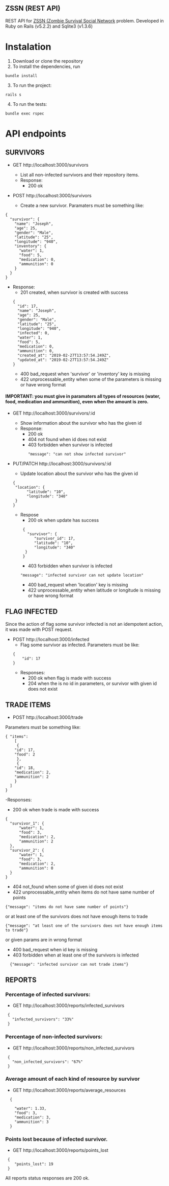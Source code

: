 ## ZSSN (REST API)

REST API for [ZSSN (Zombie Survival Social Network](https://gist.github.com/akitaonrails/711b5553533d1a14364907bbcdbee677) problem. 
Developed in Ruby on Rails (v5.2.2) and Sqlite3 (v1.3.6)

# Instalation

1. Download or clone the repository
2. To install the dependencies, run
```
bundle install

```
3. To run the project:
```
rails s

```

4. To run the tests:
```
bundle exec rspec

```
# API endpoints

## SURVIVORS

- GET http://localhost:3000/survivors

  - List all non-infected survivors and their repository items.
  - Response:
    - 200 ok

- POST http://localhost:3000/survivors

  - Create a new survivor. Paramaters must be something like:

```
{
  "survivor": {
    "name": "Joseph",
    "age": 25,
    "gender": "Male",
    "latitude": "25",
    "longitude": "940",
    "inventory": { 
      "water": 1,
      "food": 5,
      "medication": 0,
      "ammunition": 0
    }
  }
}

```
- Response:
  - 201 created, when survivor is created with success
  ```
  {
    "id": 17,
    "name": "Joseph",
    "age": 25,
    "gender": "Male",
    "latitude": "25",
    "longitude": "940",
    "infected": 0,
    "water": 1,
    "food": 5,
    "medication": 0,
    "ammunition": 0,
    "created_at": "2019-02-27T13:57:54.249Z",
    "updated_at": "2019-02-27T13:57:54.249Z"
  }
  
  ```
  - 400 bad_request when 'survivor' or 'inventory' key is missing
  - 422 unprocessable_entity when some of the parameters is missing or have wrong format
      
#### IMPORTANT: you must give in paramaters all types of resources (water, food, medication and ammunition), even when the amount is zero.

- GET http://localhost:3000/survivors/:id
  - Show information about the survivor who has the given id
  - Response:
    - 200 ok
    - 404 not found when id does not exist
    - 403 forbidden when survivor is infected
      ```
      "message": "can not show infected survivor"
      ```
- PUT/PATCH http://localhost:3000/survivors/:id
  - Update location about the survivor who has the given id
  
  ```
  {
   "location": {
	    "latitude": "10",
	    "longitude": "340"
   }
  }
  ```
  - Respose
    - 200 ok when update has success
    ```
     {
       "survivor": {
          "survivor_id": 17,
          "latitude": "10",
          "longitude": "340"
      }
     }
     ```
     - 403 forbidden when survivor is infected
     ```
     "message": "infected survivor can not update location"
     ```
     - 400 bad_request when 'location' key is missing
     - 422 unprocessable_entity when latitude or longitude is missing or have wrong format
     
## FLAG INFECTED

Since the action of flag some survivor infected is not an idempotent action, it was made with POST request.

- POST http://localhost:3000/infected
  - Flag some survivor as infected. Parameters must be like:
  ```
  {
	  "id": 17
  }
  ```
  - Responses:
    - 200 ok when flag is made with success
    - 204 when the is no id in parameters, or survivor with given id does not exist
    
## TRADE ITEMS
  - POST http://localhost:3000/trade
  
  Parameters must be something like:
  ```
  { "items":
	  [
	   {
      "id": 17,
      "food": 2
	   },
	   {
      "id": 18,	
      "medication": 2,
      "ammunition": 2
      }
    ]
  }  
  ```
 -Responses:
  - 200 ok when trade is made with success
  ```
  {
    "survivor_1": {
        "water": 1,
        "food": 3,
        "medication": 2,
        "ammunition": 2
    },
    "survivor_2": {
        "water": 1,
        "food": 3,
        "medication": 2,
        "ammunition": 0
    }
  }
  
  ```
  - 404 not_found when some of given id does not exist
  - 422 unprocessable_entity when items do not have same number of points
  ```
  {"message": "items do not have same number of points"}
  ```
  or at least one of the survivors does not have enough items to trade
  ```
  {"message": "at least one of the survivors does not have enough items to trade"}
  ```
  or given params are in wrong format
  
  - 400 bad_request when id key is missing
  - 403 forbidden when at least one of the survivors is infected
  ```
    {"message": "infected survivor can not trade items"}
  ```
 
 ## REPORTS
 
 ### Percentage of infected survivors:
 
 - GET http://localhost:3000/reports/infected_survivors
 ```
  {
    "infected_survivors": "33%"
  }
 ```
 ### Percentage of non-infected survivors:
  - GET http://localhost:3000/reports/non_infected_survivors
 ```
  {
    "non_infected_survivors": "67%"
  }

```
### Average amount of each kind of resource by survivor
 - GET http://localhost:3000/reports/average_resources
```
  {
    
    "water": 1.33,
    "food": 3,
    "medication": 3,
    "ammunition": 3
  }
```
### Points lost because of infected survivor.

 - GET http://localhost:3000/reports/points_lost
```
 {
    "points_lost": 19
 }
```
All reports status responses are 200 ok.
 
